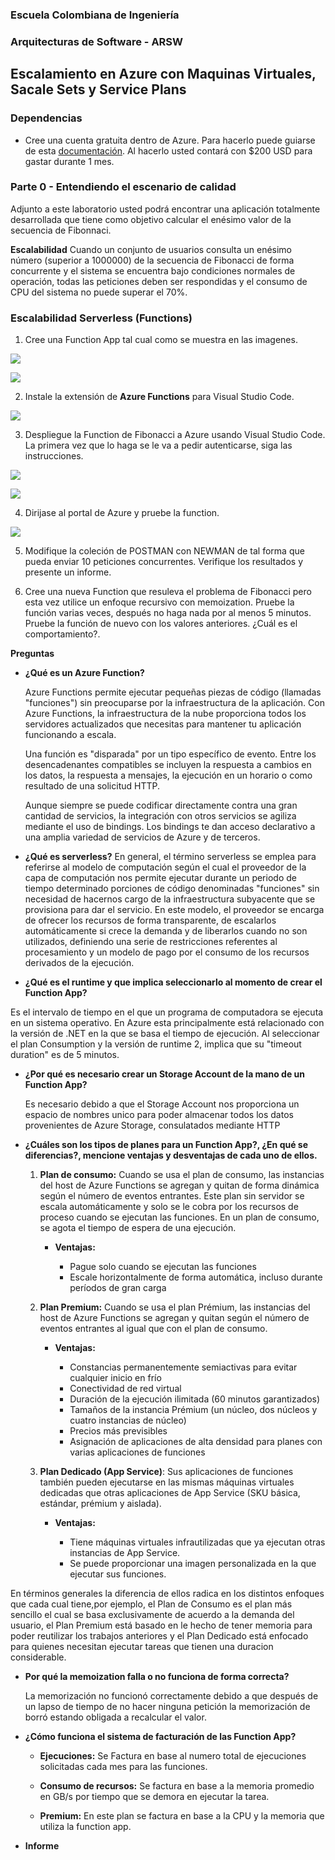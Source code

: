 ### Escuela Colombiana de Ingeniería
### Arquitecturas de Software - ARSW

## Escalamiento en Azure con Maquinas Virtuales, Sacale Sets y Service Plans

### Dependencias
* Cree una cuenta gratuita dentro de Azure. Para hacerlo puede guiarse de esta [documentación](https://azure.microsoft.com/en-us/free/search/?&ef_id=Cj0KCQiA2ITuBRDkARIsAMK9Q7MuvuTqIfK15LWfaM7bLL_QsBbC5XhJJezUbcfx-qAnfPjH568chTMaAkAsEALw_wcB:G:s&OCID=AID2000068_SEM_alOkB9ZE&MarinID=alOkB9ZE_368060503322_%2Bazure_b_c__79187603991_kwd-23159435208&lnkd=Google_Azure_Brand&dclid=CjgKEAiA2ITuBRDchty8lqPlzS4SJAC3x4k1mAxU7XNhWdOSESfffUnMNjLWcAIuikQnj3C4U8xRG_D_BwE). Al hacerlo usted contará con $200 USD para gastar durante 1 mes.

### Parte 0 - Entendiendo el escenario de calidad

Adjunto a este laboratorio usted podrá encontrar una aplicación totalmente desarrollada que tiene como objetivo calcular el enésimo valor de la secuencia de Fibonnaci.

**Escalabilidad**
Cuando un conjunto de usuarios consulta un enésimo número (superior a 1000000) de la secuencia de Fibonacci de forma concurrente y el sistema se encuentra bajo condiciones normales de operación, todas las peticiones deben ser respondidas y el consumo de CPU del sistema no puede superar el 70%.

### Escalabilidad Serverless (Functions)

1. Cree una Function App tal cual como se muestra en las  imagenes.

![](images/part3/part3-function-config.png)

![](images/part3/part3-function-configii.png)

2. Instale la extensión de **Azure Functions** para Visual Studio Code.

![](images/part3/part3-install-extension.png)

3. Despliegue la Function de Fibonacci a Azure usando Visual Studio Code. La primera vez que lo haga se le va a pedir autenticarse, siga las instrucciones.

![](images/part3/part3-deploy-function-1.png)

![](images/part3/part3-deploy-function-2.png)

4. Dirijase al portal de Azure y pruebe la function.

![](images/part3/part3-test-function.png)

5. Modifique la coleción de POSTMAN con NEWMAN de tal forma que pueda enviar 10 peticiones concurrentes. Verifique los resultados y presente un informe.

6. Cree una nueva Function que resuleva el problema de Fibonacci pero esta vez utilice un enfoque recursivo con memoization. Pruebe la función varias veces, después no haga nada por al menos 5 minutos. Pruebe la función de nuevo con los valores anteriores. ¿Cuál es el comportamiento?.

**Preguntas**

* **¿Qué es un Azure Function?**

  Azure Functions permite ejecutar pequeñas piezas de código (llamadas "funciones") sin preocuparse por la infraestructura de la          aplicación. Con Azure Functions, la infraestructura de la nube proporciona todos los servidores actualizados que necesitas  para mantener tu aplicación funcionando a escala.

   Una función es "disparada" por un tipo específico de evento. Entre los desencadenantes compatibles se incluyen la respuesta a cambios en los datos, la respuesta a mensajes, la ejecución en un horario o como resultado de una solicitud HTTP.

   Aunque siempre se puede codificar directamente contra una gran cantidad de servicios, la integración con otros servicios se 
   agiliza mediante el uso de bindings. Los bindings te dan acceso declarativo a una amplia variedad de servicios de Azure y de 
   terceros.
    
* **¿Qué es serverless?**
    En general, el término serverless se emplea para referirse al modelo de computación según el cual el proveedor de la capa de computación nos permite ejecutar durante un periodo de tiempo determinado porciones de código denominadas "funciones" sin necesidad de hacernos cargo de la infraestructura subyacente que se provisiona para dar el servicio. En este modelo, el proveedor se encarga de ofrecer los recursos de forma transparente, de escalarlos automáticamente si crece la demanda y de liberarlos cuando no son utilizados, definiendo una serie de restricciones referentes al procesamiento y un modelo de pago por el consumo de los recursos derivados de la ejecución.
    
* **¿Qué es el runtime y que implica seleccionarlo al momento de crear el Function App?**

Es el intervalo de tiempo en el que un programa de computadora se ejecuta en un sistema operativo. En Azure esta principalmente está relacionado con la versión de .NET en la que se basa el tiempo de ejecución.
  Al seleccionar el plan Consumption y la versión de runtime 2, implica que su "timeout duration" es de 5 minutos.
  
* **¿Por qué es necesario crear un Storage Account de la mano de un Function App?**

  Es necesario debido a que el Storage Account nos proporciona un espacio de nombres unico para poder almacenar todos los datos  
  provenientes de Azure   Storage, consulatados mediante HTTP
  
* **¿Cuáles son los tipos de planes para un Function App?, ¿En qué se diferencias?, mencione ventajas y desventajas de cada uno de ellos.**
  
  1. **Plan de consumo:** Cuando se usa el plan de consumo, las instancias del host de Azure Functions se agregan y quitan de forma dinámica según el número de eventos entrantes. Este plan sin servidor se escala automáticamente y solo se le cobra por los  recursos de proceso cuando se ejecutan las funciones. En un plan de consumo, se agota el tiempo de espera de una ejecución.

      * **Ventajas:**

        * Pague solo cuando se ejecutan las funciones
        * Escale horizontalmente de forma automática, incluso durante períodos de gran carga

  2. **Plan Premium:** Cuando se usa el plan Prémium, las instancias del host de Azure Functions se agregan y quitan según el número  de eventos entrantes al igual que con el plan de consumo.
  
      * **Ventajas:**
      
        * Constancias permanentemente semiactivas para evitar cualquier inicio en frío
        * Conectividad de red virtual
        * Duración de la ejecución ilimitada (60 minutos garantizados)
        * Tamaños de la instancia Prémium (un núcleo, dos núcleos y cuatro instancias de núcleo)
        * Precios más previsibles
        * Asignación de aplicaciones de alta densidad para planes con varias aplicaciones de funciones
        
  3. **Plan Dedicado (App Service)**: Sus aplicaciones de funciones también pueden ejecutarse en las mismas máquinas virtuales   dedicadas que otras aplicaciones de App Service (SKU básica, estándar, prémium y aislada).
 
        * **Ventajas:**
        
          * Tiene máquinas virtuales infrautilizadas que ya ejecutan otras instancias de App Service.
          * Se puede proporcionar una imagen personalizada en la que ejecutar sus funciones.
              
 En términos generales la diferencia de ellos radica en los distintos enfoques que cada cual tiene,por ejemplo, el Plan de Consumo es el plan más sencillo el cual se basa exclusivamente de acuerdo a la demanda del usuario, el Plan Premium está basado en le hecho de tener memoria para poder reutilizar los trabajos anteriores y el Plan Dedicado está enfocado para quienes necesitan ejecutar tareas que tienen una duracion considerable.
         
* **Por qué la memoization falla o no funciona de forma correcta?**

  La memorización no funcionó correctamente debido a que después de un lapso de tiempo de no hacer ninguna petición la memorización de borró estando obligada a recalcular el valor.
  
* **¿Cómo funciona el sistema de facturación de las Function App?**

     * **Ejecuciones:** Se Factura en base al numero total de ejecuciones solicitadas cada mes para las funciones.

     * **Consumo de recursos:** Se factura en base a la memoria promedio en GB/s por tiempo que se demora en ejecutar la tarea.

     * **Premium:** En este plan se factura en base a la CPU y la memoria que utiliza la function app.

* **Informe**
